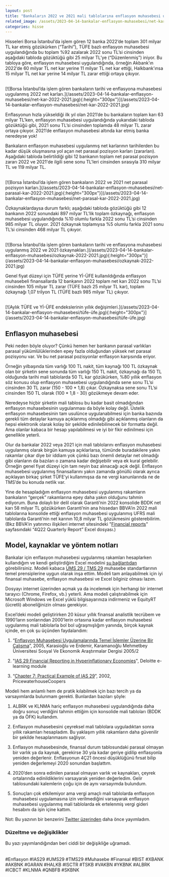 ```yaml
---
layout: post
title: "Bankaların 2022 ve 2021 mali tablolarına enflasyon muhasebesi uygulanması"
related_image: /assets/2023-04-14-bankalar-enflasyon-muhasebesi/net-kar-2022-2021.jpg
categories: hisse
---
```


Hisseleri Borsa İstanbul’da işlem gören 12 banka 2022’de toplam 301 milyar TL kar etmiş gözükürken (“Tarihi”), TÜFE bazlı enflasyon muhasebesi uygulandığında bu toplam %92 azalarak 2022 sonu TL’si cinsinden aşağıdaki tabloda gözüktüğü gibi 25 milyar TL’ye (“Düzenlenmiş”) iniyor. Bu tabloya göre, enflasyon muhasebesi uygulandığında, örneğin Akbank’ın 2022’de 60 milyar TL net kar yerine 11 milyar TL net kar ettiği, Halkbank’ınsa 15 milyar TL net kar yerine 14 milyar TL zarar ettiği ortaya çıkıyor.

<br/>
[![Borsa İstanbul’da işlem gören bankaların tarihi ve enflasyona muhasebesi uygulanmış 2022 net karları.](/assets/2023-04-14-bankalar-enflasyon-muhasebesi/net-kar-2022-2021.jpg){:height="300px"}](/assets/2023-04-14-bankalar-enflasyon-muhasebesi/net-kar-2022-2021.jpg)
<br/>

Enflasyonun hızla yükseldiği ilk yıl olan 2021’de bu bankaların toplam karı 63 milyar TL'ken, enflasyon muhasebesi uygulandığında yukarıdaki tabloda gözüktüğü gibi, 2021 sonu TL’si cinsinden toplamda 48 milyar TL zarar ortaya çıkıyor. 2021’de enflasyon muhasebesi altında kar etmiş banka neredeyse yok!

Bankaların enflasyon muhasebesi uygulanmış net karlarının tarihilerden bu kadar düşük oluşmasına yol açan net parasal pozisyon karları (zararları). Aşağıdaki tabloda belirtildiği gibi 12 bankanın toplam net parasal pozisyon zararı 2022 ve 2021'de ilgili sene sonu TL'leri cinsinden sırasıyla 310 milyar TL ve 119 milyar TL.

<br/>
[![Borsa İstanbul’da işlem gören bankaların 2022 ve 2021 net parasal pozisyon karları.](/assets/2023-04-14-bankalar-enflasyon-muhasebesi/net-parasal-kar-2022-2021.jpg){:height="300px"}](/assets/2023-04-14-bankalar-enflasyon-muhasebesi/net-parasal-kar-2022-2021.jpg)
<br/>

Özkaynaklardaysa durum farklı; aşağıdaki tabloda gözüktüğü gibi 12 bankanın 2022 sonundaki 897 milyar TL’lik toplam özkaynağı, enflasyon muhasebesi uygulandığında %10 olumlu farkla 2022 sonu TL’si cinsinden 985 milyar TL oluyor. 2021 özkaynak toplamıysa %5 olumlu farkla 2021 sonu TL’si cinsinden 468 milyar TL çıkıyor.

<br/>
[![Borsa İstanbul’da işlem gören bankaların tarihi ve enflasyona muhasebesi uygulanmış 2022 ve 2021 özkaynakları.](/assets/2023-04-14-bankalar-enflasyon-muhasebesi/ozkaynak-2022-2021.jpg){:height="300px"}](/assets/2023-04-14-bankalar-enflasyon-muhasebesi/ozkaynak-2022-2021.jpg)
<br/>

Genel fiyat düzeyi için TÜFE yerine Yİ-ÜFE kullanıldığında enflasyon muhasebeli finansallarda 12 bankanın 2022 toplam net karı 2022 sonu TL’si cinsinden 105 milyar TL zarar (TÜFE bazlı 25 milyar TL kar), toplam özkaynağı 1,07 trilyon TL (TÜFE bazlı 985 milyar TL) çıkıyor.

<br/>
[![Aylık TÜFE ve Yİ-ÜFE endekslerinin yıllık değişimleri.](/assets/2023-04-14-bankalar-enflasyon-muhasebesi/tüfe-üfe.jpg){:height="300px"}](/assets/2023-04-14-bankalar-enflasyon-muhasebesi/tüfe-üfe.jpg)

## Enflasyon muhasebesi
Peki neden böyle oluyor? Çünkü hemen her bankanın parasal varlıkları parasal yükümlülüklerinden epey fazla olduğundan yüksek net parasal pozisyonu var. Ve bu net parasal pozisyonlar enflasyon karşısında eriyor. 

Örneğin yılbaşında tüm varlığı 100 TL nakit, tüm kaynağı 100 TL özkaynak olan bir şirketin sene sonunda tüm varlığı 150 TL nakit, özkaynağı da 150 TL olduğunda tarihi mali tablolarda 50 TL kar gözükürken, %80 yıllık enflasyon söz konusu olup enflasyon muhasebesi uygulandığında sene sonu TL’si cinsinden 30 TL zarar (150 - 100 * 1,8) çıkar. Özkaynaksa sene sonu TL’si cinsinden 150 TL olarak (100 * 1,8 - 30) gözükmeye devam eder.

Neredeyse hiçbir şirketin mali tablosu bu kadar basit olmadığından enflasyon muhasebesinin uygulanması da böyle kolay değil. Üstelik enflasyon muhasebesinin tam usulünce uygulanabilmesi için banka bazında gerekli tüm detaylar kamuya açıklanmış olmadığı gibi açıklanmış olanların da hepsi elektronik olarak kolay bir şekilde edinilebilinecek bir formatta değil. Ama olanlar kabaca bir hesap yapılabilmesi ve iyi bir fikir edinilmesi için genellikle yeterli.

Olur da bankalar 2022 veya 2021 için mali tablolarını enflasyon muhasebesi uygulanmış olarak birgün kamuya açıklarlarsa, tümünde buradakilere yakın rakamlar çıkar diye bir iddiam yok çünkü bazı önemli detaylar net olmadığı gibi olanların da bazıları o zamana kadar değişebilir veya ek kural gelebilir. Örneğin genel fiyat düzeyi için tam neyin baz alınacağı açık değil. Enflasyon muhasebesi uygulanmış finansallarını yakın zamanda gönüllü olarak ayrıca açıklayan birkaç şirket TÜFE’yi kullanmışsa da ne vergi kanunlarında ne de TMS’de bu konuda netlik var.

Yine de hesapladığım enflasyon muhasebesi uygulanmış rakamların bankaların “gerçek” rakamlarına epey daha yakın olduğunu tahmin ediyorum. Buna dolaylı bir delil olarak Garanti’nin 2022 konsolide BDDK net karı 58 milyar TL gözükürken Garanti’nin ana hissedarı BBVA’in 2022 mali tablolarına konsolide ettiği enflasyon muhasebesi uygulanmış UFRS mali tablolarda Garanti’nin net karının 10,8 milyar TL gözükmesini gösterebilirim. (Bkz BBVA'in yatırımcı ilişkileri internet sitesindeki "[Financial reports](https://shareholdersandinvestors.bbva.com/financials/financial-reports/#2022)" sayfasındaki “4Q22 Quarterly Report” Excel dosyası.)

## Model, kaynaklar ve yöntem notları
Bankalar için enflasyon muhasebesi uygulanmış rakamları hesaplarken kullandığım ve kendi geliştirdiğim Excel modelini [şu bağlantıdan](https://1drv.ms/x/s!An7xDJLejfMUjWpWUuwChT1dQC6h?e=G66RY5) görebilirsiniz. Modeli kabaca [UMS 29 / TMS 29](https://www.mazars.com.tr/Anasayfa/Hizmetlerimiz/Denetim-guevence/Enflasyon-muhasebesi/IAS-29-TMS-29-nedir) muhasebe standartlarının temel prensiplerine uygun olarak inşa ettim. Modeli tam anlayabilmek için iyi finansal muhasebe, enflasyon muhasebesi ve Excel bilginiz olması lazım.

Dosyayı internet üzerinden açmak ya da incelemek için herhangi bir internet tarayıcı (Chrome, Firefox, vb.) yeterli. Ama modeli çalıştırabilmek için Microsoft Windows ve Excel yüklü bilgisayarınıza indirmeniz ve EquityRT (ücretli) aboneliğinizin olması gerekiyor.

Excel’deki modeli geliştirirken 20 küsur yıllık finansal analistlik tecrübem ve 1990’ların sonlarından 2000’lerin ortasına kadar enflasyon muhasebesi uygulanmış mali tablolarla bol bol uğraşmışlığım yanında, birçok kaynak içinde, en çok şu üçünden faydalandım: 

1. “[Enflasyon Muhasebesi Uygulamalarında Temel İşlemler Üzerine Bir Çalışma](https://dergipark.org.tr/en/pub/kmusekad/issue/10228/125786)”, 2005, Karasioğlu ve Erdemir, Karamanoğlu Mehmetbey Üniversitesi Sosyal Ve Ekonomik Araştırmalar Dergisi 2005/2 

1. "[IAS 29 Financial Reporting in Hyperinflationary Economies](https://www.deloitteifrslearning.com/media/modules/ebf2c53c/sco/story_html5.html?lms=1)", Deloitte e-learning module 

1. “[Chapter 7: Practical Example of IAS 29](https://www.icjce.es/images/pdfs/TECNICA/C02%20-%20IASB/C207%20-%20IAS-PwC%20y%20otros/PWC-UIAS%2029%20Practical%20example.pdf)”, 2002, PricewaterhouseCoopers

Modeli hem anlamlı hem de pratik kılabilmek için bazı tercih ya da varsayımlarda bulunmam gerekti. Bunlardan bazıları şöyle:

1. ALBRK ve KLNMA hariç enflasyon muhasebesi uygulandığında daha doğru sonuç verdiğini tahmin ettiğim için konsolide mali tabloları (BDDK ya da ÖFK) kullandım.

1. Enflasyon muhasebesini çeyreksel mali tablolara uyguladıktan sonra yıllık rakamları hesapladım. Bu yaklaşım yıllık rakamların daha güvenilir bir şekilde hesaplanmasını sağlıyor.

1. Enflasyon muhasebesinde, finansal durum tablosundaki parasal olmayan bir varlık ya da kaynak, gerekirse 30 yıla kadar geriye gidilip enflasyonla yeniden değerlenir. Enflasyonun 4Ç21 öncesi düşüklüğünü fırsat bilip yeniden değerlemeyi 2020 sonundan başlattım.

1. 2020’den sonra edinilen parasal olmayan varlık ve kaynakları, çeyrek ortalarında edinildiklerini varsayarak yeniden değerledim. Gelir tablosundaki kalemlerin çoğu için de aynı varsayımda bulundum.

1. Sonuçları çok etkilemiyor ama vergi amaçlı mali tablolarda enflasyon muhasebesi uygulamasına izin verilmediğini varsayarak enflasyon muhasebesi uygulanmış mali tablolarda ek ertelenmiş vergi gideri hesabını da işin içine kattım.

Not: Bu yazının bir benzerini [Twitter üzerinden](https://twitter.com/curiosus137/status/1639210228469121024?s=61&t=ckXSOwzZY7rHjBboCn3XJg) daha önce yayımladım.
<br/>
### Düzeltme ve değişiklikler
Bu yazı yayımlandığından beri ciddi bir değişikliğe uğramadı.
<br/><br/><br/>
#Enflasyon #IAS29 #UMS29 #TMS29 #Muhasebe #Finansal #BIST #XBANK #AKBNK #GARAN #HALKB #ISCTR #TSKB #VAKBN #YKBNK #ALBRK #ICBCT #KLNMA #QNBFB #SKBNK